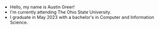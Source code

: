 - Hello, my name is Austin Greer!
- I'm currently attending The Ohio State University.
- I graduate in May 2023 with a bachelor's in Computer and Information Science.
